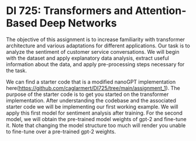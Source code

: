 # DI 725: Transformers and Attention-Based Deep Networks


The objective of this assignment is to increase familiarity with transformer architecture and various adaptations for different applications. Our task is to analyze the sentiment of customer service conversations. We will begin with the dataset and apply explanatory data analysis, extract useful information about the data, and apply pre-processing steps necessary for the task.

We can find a starter code that is a modified nanoGPT implementation here(https://github.com/caglarmert/DI725/tree/main/assignment_1). The purpose of the starter code is to get you started on the transformer implementation. After understanding the codebase and the associated starter code we will be implementing our first working example. We will apply this first model for sentiment analysis after training. For the second model, we will obtain the pre-trained model weights of gpt-2 and fine-tune it. Note that changing the model structure too much will render you unable to fine-tune over a pre-trained gpt-2 weights.


